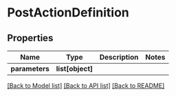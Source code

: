 # PostActionDefinition

## Properties
Name | Type | Description | Notes
------------ | ------------- | ------------- | -------------
**parameters** | **list[object]** |  | 

[[Back to Model list]](../README.md#documentation-for-models) [[Back to API list]](../README.md#documentation-for-api-endpoints) [[Back to README]](../README.md)


